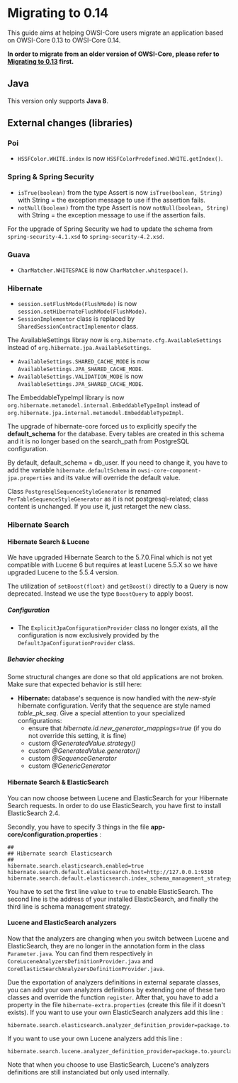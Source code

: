 # Migrating to 0.14

This guide aims at helping OWSI-Core users migrate an application based on OWSI-Core 0.13 to OWSI-Core 0.14.

**In order to migrate from an older version of OWSI-Core, please refer to [Migrating to 0.13](Migrating-to-0.13.html) first.**

Java
----

This version only supports **Java 8**.

External changes (libraries)
----------------------------

### Poi

 * `HSSFColor.WHITE.index` is now `HSSFColorPredefined.WHITE.getIndex()`.

### Spring & Spring Security

* `isTrue(boolean)` from the type Assert is now `isTrue(boolean, String)` with String = the exception message to use if the assertion fails.
* `notNull(boolean)` from the type Assert is now `notNull(boolean, String)` with String = the exception message to use if the assertion fails.

For the upgrade of Spring Security we had to update the schema from `spring-security-4.1.xsd` to `spring-security-4.2.xsd`.

### Guava

 * `CharMatcher.WHITESPACE` is now `CharMatcher.whitespace()`.

### Hibernate

 * `session.setFlushMode(FlushMode)` is now `session.setHibernateFlushMode(FlushMode)`.
 * `SessionImplementor` class is replaced by `SharedSessionContractImplementor` class.

The AvailableSettings libray now is `org.hibernate.cfg.AvailableSettings` instead of `org.hibernate.jpa.AvailableSettings`.
 * `AvailableSettings.SHARED_CACHE_MODE` is now `AvailableSettings.JPA_SHARED_CACHE_MODE`.
 * `AvailableSettings.VALIDATION_MODE` is now `AvailableSettings.JPA_SHARED_CACHE_MODE`.

The EmbeddableTypeImpl library is now `org.hibernate.metamodel.internal.EmbeddableTypeImpl` instead of `org.hibernate.jpa.internal.metamodel.EmbeddableTypeImpl`.

The upgrade of hibernate-core forced us to explicitly specify the **default_schema** for the database.
Every tables are created in this schema and it is no longer based on the search_path from PostgreSQL
configuration.

By default, default_schema = db_user. If you need to change it, you have to add the variable
`hibernate.defaultSchema` in `owsi-core-component-jpa.properties` and its value will override
the default value.

Class `PostgresqlSequenceStyleGenerator` is renamed `PerTableSequenceStyleGenerator`
as it is not postgresql-related; class content is unchanged. If you use it,
just retarget the new class.


### Hibernate Search

#### Hibernate Search & Lucene

We have upgraded Hibernate Search to the 5.7.0.Final which is not yet compatible
with Lucene 6 but requires at least Lucene 5.5.X so we have upgraded Lucene to the
5.5.4 version.

The utilization of `setBoost(float)` and `getBoost()` directly to a Query is now
deprecated. Instead we use the type `BoostQuery` to apply boost.

##### Configuration

 * The `ExplicitJpaConfigurationProvider` class no longer exists, all the configuration is now exclusively provided
 by the `DefaultJpaConfigurationProvider` class.


##### Behavior checking

Some structural changes are done so that old applications are not broken. Make
sure that expected behavior is still here:

 * **Hibernate:** database's sequence is now handled with the *new-style*
   hibernate configuration. Verify that the sequence are style named
   *table_pk_seq*. Give a special attention to your specialized configurations:
   * ensure that *hibernate.id.new_generator_mappings=true* (if you do not
     override this setting, it is fine)
   * custom *@GeneratedValue.strategy()*
   * custom *@GeneratedValue.generator()*
   * custom *@SequenceGenerator*
   * custom *@GenericGenerator*


#### Hibernate Search & ElasticSearch

You can now choose between Lucene and ElasticSearch for your Hibernate Search requests.
In order to do use ElasticSearch, you have first to install ElasticSearch 2.4.

Secondly, you have to specify 3 things in the file **app-core/configuration.properties** :
````
##
## Hibernate search Elasticsearch
##
hibernate.search.elasticsearch.enabled=true
hibernate.search.default.elasticsearch.host=http://127.0.0.1:9310
hibernate.search.default.elasticsearch.index_schema_management_strategy=CREATE
````
You have to set the first line value to `true` to enable ElasticSearch.
The second line is the address of your installed ElasticSearch, and finally the
third line is schema management strategy.


#### Lucene and ElasticSearch analyzers

Now that the analyzers are changing when you switch between Lucene and ElasticSearch,
they are no longer in the annotation form in the class `Parameter.java`. You can
find them respectively in `CoreLuceneAnalyzersDefinitionProvider.java` and `CoreElasticSearchAnalyzersDefinitionProvider.java`.

Due the exportation of analyzers definitions in external separate classes, you
can add your own analyzers definitions by extending one of these two classes and
override the function `register`.
After that, you have to add a property in the file `hibernate-extra.properties`
(create this file if it doesn't exists). If you want to use your own ElasticSearch
analyzers add this line :
```
hibernate.search.elasticsearch.analyzer_definition_provider=package.to.yourclass.ClassName
```
If you want to use your own Lucene analyzers add this line :
```
hibernate.search.lucene.analyzer_definition_provider=package.to.yourclass.ClassName
```

Note that when you choose to use ElasticSearch, Lucene's analyzers definitions are
still instanciated but only used internally.
